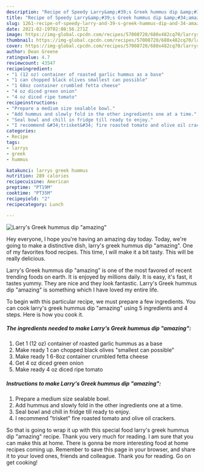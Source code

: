 ```yaml
---
description: "Recipe of Speedy Larry&amp;#39;s Greek hummus dip &amp;#34;amazing&amp;#34;"
title: "Recipe of Speedy Larry&amp;#39;s Greek hummus dip &amp;#34;amazing&amp;#34;"
slug: 1261-recipe-of-speedy-larry-and-39-s-greek-hummus-dip-and-34-amazing-and-34
date: 2021-02-19T02:08:56.271Z
image: https://img-global.cpcdn.com/recipes/57008720/680x482cq70/larrys-greek-hummus-dip-amazing-recipe-main-photo.jpg
thumbnail: https://img-global.cpcdn.com/recipes/57008720/680x482cq70/larrys-greek-hummus-dip-amazing-recipe-main-photo.jpg
cover: https://img-global.cpcdn.com/recipes/57008720/680x482cq70/larrys-greek-hummus-dip-amazing-recipe-main-photo.jpg
author: Dean Greene
ratingvalue: 4.7
reviewcount: 43547
recipeingredient:
- "1 (12 oz) container of roasted garlic hummus as a base"
- "1 can chopped black olives smallest can possible"
- "1 68oz container crumbled fetta cheese"
- "4 oz diced green onion"
- "4 oz diced ripe tomato"
recipeinstructions:
- "Prepare a medium size sealable bowl."
- "Add hummus and slowly fold in the other ingredients one at a time."
- "Seal bowl and chill in fridge till ready to enjoy."
- "I recommend &#34;trisket&#34; fire roasted tomato and olive oil crackers."
categories:
- Recipe
tags:
- larrys
- greek
- hummus

katakunci: larrys greek hummus 
nutrition: 289 calories
recipecuisine: American
preptime: "PT19M"
cooktime: "PT35M"
recipeyield: "2"
recipecategory: Lunch

---
```



![Larry&#39;s Greek hummus dip &#34;amazing&#34;](https://img-global.cpcdn.com/recipes/57008720/680x482cq70/larrys-greek-hummus-dip-amazing-recipe-main-photo.jpg)

Hey everyone, I hope you're having an amazing day today. Today, we're going to make a distinctive dish, larry&#39;s greek hummus dip &#34;amazing&#34;. One of my favorites food recipes. This time, I will make it a bit tasty. This will be really delicious.

Larry&#39;s Greek hummus dip &#34;amazing&#34; is one of the most favored of recent trending foods on earth. It is enjoyed by millions daily. It is easy, it's fast, it tastes yummy. They are nice and they look fantastic. Larry&#39;s Greek hummus dip &#34;amazing&#34; is something which I have loved my entire life.




To begin with this particular recipe, we must prepare a few ingredients. You can cook larry&#39;s greek hummus dip &#34;amazing&#34; using 5 ingredients and 4 steps. Here is how you cook it.

<!--inarticleads1-->

##### The ingredients needed to make Larry&#39;s Greek hummus dip &#34;amazing&#34;:

1. Get 1 (12 oz) container of roasted garlic hummus as a base
1. Make ready 1 can chopped black olives &#34;smallest can possible&#34;
1. Make ready 1 6-8oz container crumbled fetta cheese
1. Get 4 oz diced green onion
1. Make ready 4 oz diced ripe tomato




<!--inarticleads2-->

##### Instructions to make Larry&#39;s Greek hummus dip &#34;amazing&#34;:

1. Prepare a medium size sealable bowl.
1. Add hummus and slowly fold in the other ingredients one at a time.
1. Seal bowl and chill in fridge till ready to enjoy.
1. I recommend &#34;trisket&#34; fire roasted tomato and olive oil crackers.




So that is going to wrap it up with this special food larry&#39;s greek hummus dip &#34;amazing&#34; recipe. Thank you very much for reading. I am sure that you can make this at home. There is gonna be more interesting food at home recipes coming up. Remember to save this page in your browser, and share it to your loved ones, friends and colleague. Thank you for reading. Go on get cooking!
